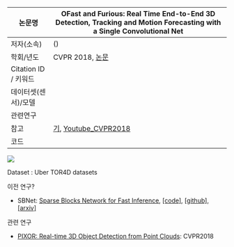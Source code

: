 |논문명 |OFast and Furious: Real Time End-to-End 3D Detection, Tracking and Motion Forecasting with a Single Convolutional Net |
| --- | --- |
| 저자\(소속\) | \(\) |
| 학회/년도 | CVPR 2018, [논문](http://openaccess.thecvf.com/content_cvpr_2018/papers/Luo_Fast_and_Furious_CVPR_2018_paper.pdf) |
| Citation ID / 키워드 | |
| 데이터셋(센서)/모델 | |
| 관련연구||
| 참고 | [기](https://www.utoronto.ca/news/autonomous-vehicles-u-t-researchers-make-advances-new-algorithm),  [Youtube_CVPR2018](https://youtu.be/Jl1NeziAHFY?t=24m32s) |
| 코드 ||





![](https://i.imgur.com/wuNOkP6.png)

Dataset : Uber TOR4D datasets

이전 연구?
- SBNet: [Sparse Blocks Network for Fast Inference](http://www.cs.toronto.edu/~mren/sbnet/index.html), [[code]](https://eng.uber.com/sbnet/), [[github]](https://github.com/uber/sbnet), [[arxiv]](https://arxiv.org/abs/1801.02108)

관련 연구
- [PIXOR: Real-time 3D Object Detection from Point Clouds](http://openaccess.thecvf.com/content_cvpr_2018/papers/Yang_PIXOR_Real-Time_3D_CVPR_2018_paper.pdf): CVPR2018
